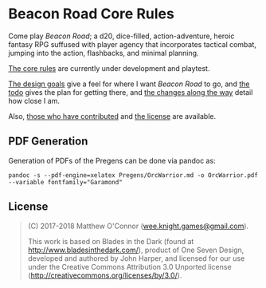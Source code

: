 # Beacon Road Core Rules

Come play *Beacon Road*; a d20, dice-filled, action-adventure, heroic fantasy RPG suffused with player agency that incorporates tactical combat, jumping into the action, flashbacks, and minimal planning.

[The core rules](CoreRules.md) are currently under development and playtest.

[The design goals](DesignGoals.md) give a feel for where I want *Beacon Road* to go, and [the todo](Todo.md) gives the plan for getting there, and [the changes along the way](Changes.md) detail how close I am.

Also, [those who have contributed](Contributors.md) and [the license](License.md) are available.

## PDF Generation

Generation of PDFs of the Pregens can be done via pandoc as:

    pandoc -s --pdf-engine=xelatex Pregens/OrcWarrior.md -o OrcWarrior.pdf --variable fontfamily="Garamond"

## License

> (C) 2017-2018 Matthew O'Connor ([wee.knight.games@gmail.com](mailto:wee.knight.games@gmail.com)).
>
> This work is based on Blades in the Dark (found at http://www.bladesinthedark.com/), product of One Seven Design, developed and authored by John Harper, and licensed for our use under the Creative Commons Attribution 3.0 Unported license (http://creativecommons.org/licenses/by/3.0/).
